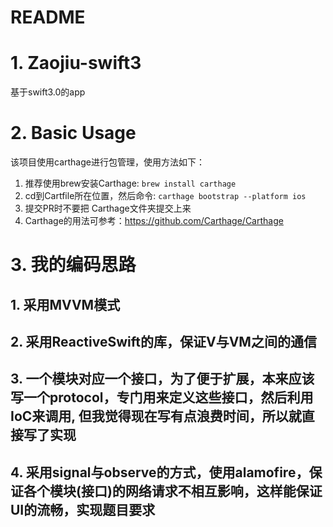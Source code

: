 # README

# 1. Zaojiu-swift3
基于swift3.0的app

# 2. Basic Usage
该项目使用carthage进行包管理，使用方法如下：

1. 推荐使用brew安装Carthage: `brew install carthage`
2. cd到Cartfile所在位置，然后命令:  `carthage bootstrap --platform ios`
3. 提交PR时不要把 Carthage文件夹提交上来
4. Carthage的用法可参考：https://github.com/Carthage/Carthage

# 3. 我的编码思路
## 1. 采用MVVM模式
## 2. 采用ReactiveSwift的库，保证V与VM之间的通信
## 3. 一个模块对应一个接口，为了便于扩展，本来应该写一个protocol，专门用来定义这些接口，然后利用IoC来调用, 但我觉得现在写有点浪费时间，所以就直接写了实现
## 4. 采用signal与observe的方式，使用alamofire，保证各个模块(接口)的网络请求不相互影响，这样能保证UI的流畅，实现题目要求
